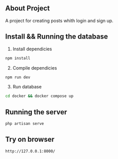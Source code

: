 ## About Project

A project for creating posts whith login and sign up.

## Install && Running the database

1. Install dependicies
```bash
npm install
```
2. Compile dependicies
```bash
npm run dev
```
3. Run database
```bash
cd docker && docker compose up
```

## Running the server
```bash
php artisan serve
```

## Try on browser
```bash
http://127.0.0.1:8000/
```
